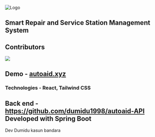 ![Logo](https://user-images.githubusercontent.com/50117273/134558537-053455fa-cd82-4d98-b8ae-7cea50feefb1.png)


## Smart Repair and Service Station Management System

## Contributors 
<a href="https://github.com/dumidu1998/autoaid-front/graphs/contributors">
  <img src="https://contrib.rocks/image?repo=dumidu1998/autoaid-front" />
</a>

## Demo - [autoaid.xyz](http://autoaid.xyz)

### Technologies - React, Tailwind CSS 

## Back end - https://github.com/dumidu1998/autoaid-API Developed with Spring Boot

Dev Dumidu kasun bandara


